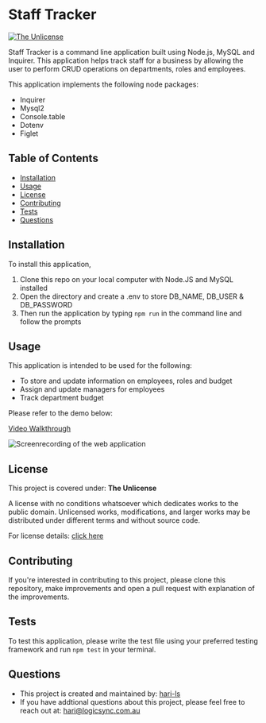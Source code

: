 # Staff Tracker

[![The Unlicense](https://img.shields.io/badge/license-The%20Unlicense-green)](#license)

Staff Tracker is a command line application built using Node.js, MySQL and Inquirer. This application helps track staff for a business by allowing the user to perform CRUD operations on departments, roles and employees.

This application implements the following node packages:

- Inquirer
- Mysql2
- Console.table
- Dotenv
- Figlet

## Table of Contents

- [Installation](#installation)
- [Usage](#usage)
- [License](#license)
- [Contributing](#contributing)
- [Tests](#tests)
- [Questions](#questions)

## Installation

To install this application,

1. Clone this repo on your local computer with Node.JS and MySQL installed
2. Open the directory and create a .env to store DB_NAME, DB_USER & DB_PASSWORD
3. Then run the application by typing `npm run` in the command line and follow the prompts

## Usage

This application is intended to be used for the following:

- To store and update information on employees, roles and budget
- Assign and update managers for employees
- Track department budget

Please refer to the demo below:

[Video Walkthrough](https://www.loom.com/share/9358eda797f941aaa3f772cbad30bca6)

![Screenrecording of the web application](./assets/images/screenrecording.gif)

## License

This project is covered under: **The Unlicense**

A license with no conditions whatsoever which dedicates works to the public domain. Unlicensed works, modifications, and larger works may be distributed under different terms and without source code.

For license details: [click here](https://choosealicense.com/licenses/unlicense/)

## Contributing

If you're interested in contributing to this project, please clone this repository, make improvements and open a pull request with explanation of the improvements.

## Tests

To test this application, please write the test file using your preferred testing framework and run `npm test` in your terminal.

## Questions

- This project is created and maintained by: [hari-ls](https://github.com/hari-ls)
- If you have addtional questions about this project, please feel free to reach out at: [hari@logicsync.com.au](mailto:hari@logicsync.com.au)
